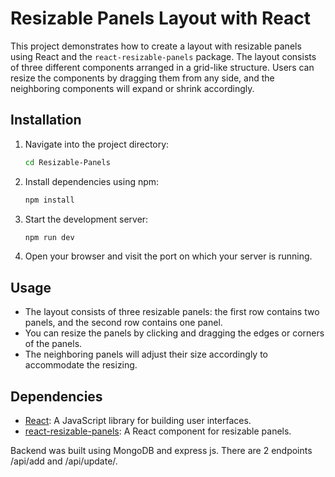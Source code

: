 # Resizable Panels Layout with React

This project demonstrates how to create a layout with resizable panels using React and the `react-resizable-panels` package. The layout consists of three different components arranged in a grid-like structure. Users can resize the components by dragging them from any side, and the neighboring components will expand or shrink accordingly.

## Installation

1. Navigate into the project directory:

    ```bash
    cd Resizable-Panels
    ```

2. Install dependencies using npm:

    ```bash
    npm install
    ```

3. Start the development server:

    ```bash
    npm run dev
    ```

4. Open your browser and visit the port on which your server is running.

## Usage

- The layout consists of three resizable panels: the first row contains two panels, and the second row contains one panel.
- You can resize the panels by clicking and dragging the edges or corners of the panels.
- The neighboring panels will adjust their size accordingly to accommodate the resizing.

## Dependencies

- [React](https://reactjs.org/): A JavaScript library for building user interfaces.
- [react-resizable-panels](https://www.npmjs.com/package/react-resizable-panels): A React component for resizable panels.

Backend was built using MongoDB and express js. There are 2 endpoints /api/add and /api/update/.
